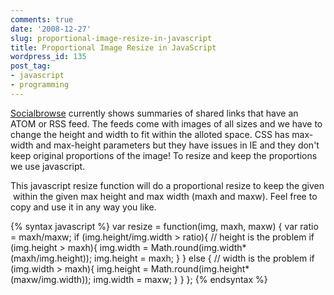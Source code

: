 ```yaml
---
comments: true
date: '2008-12-27'
slug: proportional-image-resize-in-javascript
title: Proportional Image Resize in JavaScript
wordpress_id: 135
post_tag:
- javascript
- programming
---
```


[Socialbrowse](http://Socialbrowse.com) currently shows summaries of shared links that have an ATOM or RSS feed.  The feeds come with images of all sizes and we have to change the height and width to fit within the alloted space.  CSS has max-width and max-height parameters but they have issues in IE and they don't keep original proportions of the image!  To resize and keep the proportions we use javascript.

This javascript resize function will do a proportional resize to keep the given <img> within the given max height and max width (maxh and maxw).  Feel free to copy and use it in any way you like.

{% syntax javascript %}
var resize = function(img, maxh, maxw) {
  var ratio = maxh/maxw;
  if (img.height/img.width > ratio){
     // height is the problem
    if (img.height > maxh){
      img.width = Math.round(img.width*(maxh/img.height));
      img.height = maxh;
    }
  } else {
    // width is the problem
    if (img.width > maxh){
      img.height = Math.round(img.height*(maxw/img.width));
      img.width = maxw;
    }
  }
};
{% endsyntax %}
